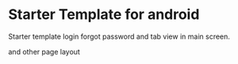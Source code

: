 # Starter Template for android

Starter template login forgot password and tab view in main screen.

and other page layout
